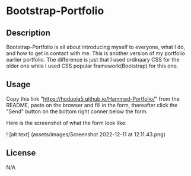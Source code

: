 # Bootstrap-Portfolio
## Description

Bootstrap-Portfolio is all about introducing myself to everyone, what I do, and how to get in contact with me. This is another version of my portfolio earlier portfolio. The difference is just that I used ordinaary CSS for the older one while I used CSS popular framework(Bootstrap) for this one.

## Usage

Copy this link "https://hoduola5.github.io/Hammed-Portfolio/" from the README, paste on the browser and fill in the form, thereafter click the "Send" button on the bottom right conner below the form.

Here is the screenshot of what the form look like:

! [alt text] (assets/images/Screenshot 2022-12-11 at 12.11.43.png)

## License

N/A
